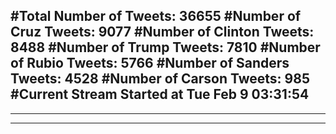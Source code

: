 #Total Number of Tweets: 36655 
#Number of Cruz Tweets: 9077
#Number of Clinton Tweets: 8488
#Number of Trump Tweets: 7810
#Number of Rubio Tweets: 5766
#Number of Sanders Tweets: 4528
#Number of Carson Tweets: 985
#Current Stream Started at Tue Feb  9 03:31:54
---
---
---
